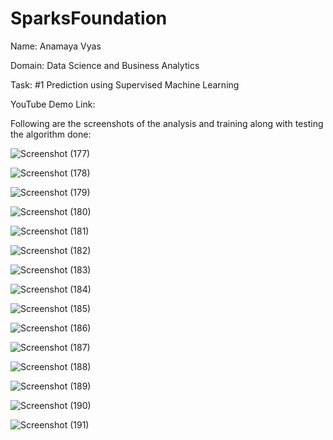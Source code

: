 # SparksFoundation

Name: Anamaya Vyas

Domain: Data Science and Business Analytics

Task: #1 Prediction using Supervised Machine Learning

YouTube Demo Link:

Following are the screenshots of the analysis and training along with testing the algorithm done:

![Screenshot (177)](https://user-images.githubusercontent.com/68732493/146907828-52fd4888-5d64-4e30-acfa-16c3f06d0ab8.png)

![Screenshot (178)](https://user-images.githubusercontent.com/68732493/146907845-a5c7d971-4b60-4c6d-b493-7868c5196634.png)

![Screenshot (179)](https://user-images.githubusercontent.com/68732493/146907837-e4d7ee5c-9f26-4583-b1a6-0bb873d9d0d8.png)

![Screenshot (180)](https://user-images.githubusercontent.com/68732493/146908064-cee895a9-c10c-4b67-a8ed-ab74c64a2274.png)

![Screenshot (181)](https://user-images.githubusercontent.com/68732493/146908059-411442b8-9cdb-4962-bb41-b79951ac7bc4.png)

![Screenshot (182)](https://user-images.githubusercontent.com/68732493/146908057-56fc222f-c9e5-4dfe-a91b-d602fa402fdb.png)

![Screenshot (183)](https://user-images.githubusercontent.com/68732493/146908054-b500c4f8-1651-4eab-b3a1-e21c78ccceba.png)

![Screenshot (184)](https://user-images.githubusercontent.com/68732493/146908052-efe92b00-aa7f-4fb3-8112-93445db5f584.png)

![Screenshot (185)](https://user-images.githubusercontent.com/68732493/146908049-aaa2854f-b809-47bf-91fb-4ef99d5eeabf.png)

![Screenshot (186)](https://user-images.githubusercontent.com/68732493/146908048-83460595-1ce8-48d5-97df-e78aaab2a5e8.png)

![Screenshot (187)](https://user-images.githubusercontent.com/68732493/146908045-d9c863d0-8190-448f-a7fc-d926973676fa.png)

![Screenshot (188)](https://user-images.githubusercontent.com/68732493/146908038-e4d9adae-2b8a-4910-afd2-3c262d394e37.png)

![Screenshot (189)](https://user-images.githubusercontent.com/68732493/146908078-9ad7b10f-f2b7-4611-a7a2-19ff01464149.png)

![Screenshot (190)](https://user-images.githubusercontent.com/68732493/146908073-442dddad-b536-49f1-85ac-11f521771a8e.png)

![Screenshot (191)](https://user-images.githubusercontent.com/68732493/146908069-54c5989c-c43e-4477-ad83-e3e86b316352.png)

